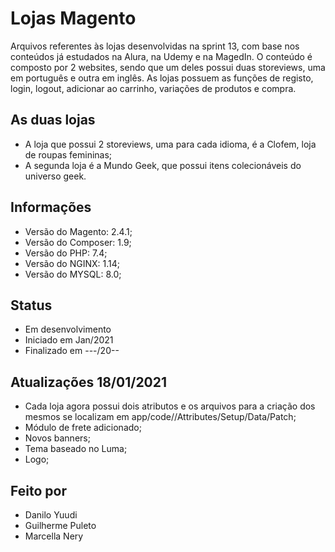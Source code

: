 # Lojas Magento
Arquivos referentes às lojas desenvolvidas na sprint 13, com base nos conteúdos já estudados na Alura, na Udemy e na MagedIn.
O conteúdo é composto por 2 websites, sendo que um deles possui duas storeviews, uma em português e outra em inglês. As lojas possuem as funções de registo, login, logout, adicionar ao carrinho, variações de produtos e compra.

## As duas lojas
- A loja que possui 2 storeviews, uma para cada idioma, é a Clofem, loja de roupas femininas;
- A segunda loja é a Mundo Geek, que possui itens colecionáveis do universo geek.

## Informações
- Versão do Magento: 2.4.1;
- Versão do Composer: 1.9;
- Versão do PHP: 7.4;
- Versão do NGINX: 1.14;
- Versão do MYSQL: 8.0;

## Status
- Em desenvolvimento
- Iniciado em Jan/2021
- Finalizado em ---/20--

## Atualizações 18/01/2021
- Cada loja agora possui dois atributos e os arquivos para a criação dos mesmos se localizam em app/code/<nome da loja>/Attributes/Setup/Data/Patch;
- Módulo de frete adicionado;
- Novos banners;
- Tema baseado no Luma;
- Logo;
    
## Feito por
- Danilo Yuudi
- Guilherme Puleto
- Marcella Nery
